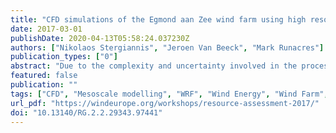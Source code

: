 ```yaml
---
title: "CFD simulations of the Egmond aan Zee wind farm using high resolution mesoscale predictions"
date: 2017-03-01
publishDate: 2020-04-13T05:58:24.037230Z
authors: ["Nikolaos Stergiannis", "Jeroen Van Beeck", "Mark Runacres"]
publication_types: ["0"]
abstract: "Due to the complexity and uncertainty involved in the process of making power from wind, more and more advanced tools are being developed to maintain the sustainability and the growing trend of the wind industry. Prior to the development of a wind farm project, measured data are provided by limited installed wind masts at the site under investigation and by other nearby weather stations. Therefore, the wind resource assessment depends on the uncertainties and limitations of those measurements. To improve the reliability and limit the risks, weather prediction forecasting models can be employed in parallel with measurements, to investigate the local wind map and the potential wind power. Nevertheless, the physics involved at the inter-turbine or smaller scales cannot be captured by mesoscale modelling. To obtain predictions of such scales, high resolution mesoscale models are coupled with micro-scale computational fluid dynamics (CFD) simulations. Results of neutral atmospheric stability over a defined wind sector have been averaged in time and extracted from mesoscale simulations using the Weather Research and Forecasting model (WRF) with a very fine resolution (150 m). Those results were used to provide the inlet conditions of the micro-scale CFD simulations which were performed using the open-source CFD software OpenFOAM. The predicted time-averaged atmospheric flow within the Egmond aan Zee wind farm is compared for both numerical approaches. The wind farm’s total power estimations are compared to operational SCADA data."
featured: false
publication: ""
tags: ["CFD", "Mesoscale modelling", "WRF", "Wind Energy", "Wind Farm", "OpenFOAM", "Offshore wind energy", "Wake effects", "Wind measurement", "SCADA", "RANS"]
url_pdf: "https://windeurope.org/workshops/resource-assessment-2017/"
doi: "10.13140/RG.2.2.29343.97441"
---
```


